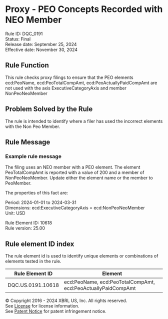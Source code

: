# Proxy - PEO Concepts Recorded with NEO Member
Rule ID: DQC_0191  
Status: Final  
Release date: September 25, 2024  
Effective date: November 30, 2024  
  
## Rule Function
This rule checks proxy filings to ensure that the PEO elements ecd:PeoName, ecd:PeoTotalCompAmt, ecd:PeoActuallyPaidCompAmt are not used with the axis ExecutiveCategoryAxis and member NonPeoNeoMember  

## Problem Solved by the Rule
The rule is intended to identify where a filer has used the incorrect elements with the Non Peo Member.
## Rule Message
### Example rule message 
The filing uses an NEO member with a PEO element. The element PeoTotalCompAmt is reported with a value of 200 and a member of NonPeoNeoMember. Update either the element name or the member to PeoMember.

The properties of this fact are:  
  
Period: 2024-01-01 to 2024-03-31  
Dimensions: ecd:ExecutiveCategoryAxis = ecd:NonPeoNeoMember  
Unit: USD  

Rule Element ID: 10618  
Rule version: 25.00


## Rule element ID index  
The rule element id is used to identify unique elements or combinations of elements tested in the rule.

|Rule Element ID|Element|
|--- |--- |
| DQC.US.0191.10618 |ecd:PeoName, ecd:PeoTotalCompAmt, ecd:PeoActuallyPaidCompAmt|


© Copyright 2016 - 2024 XBRL US, Inc. All rights reserved.   
See [License](https://xbrl.us/dqc-license) for license information.  
See [Patent Notice](https://xbrl.us/dqc-patent) for patent infringement notice.  
